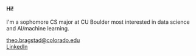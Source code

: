  #### **Hi!**  
 I'm a sophomore CS major at CU Boulder most interested in data science and AI/machine learning.
 
theo.bragstad@colorado.edu  
[LinkedIn](https://www.linkedin.com/in/theobragstad)
